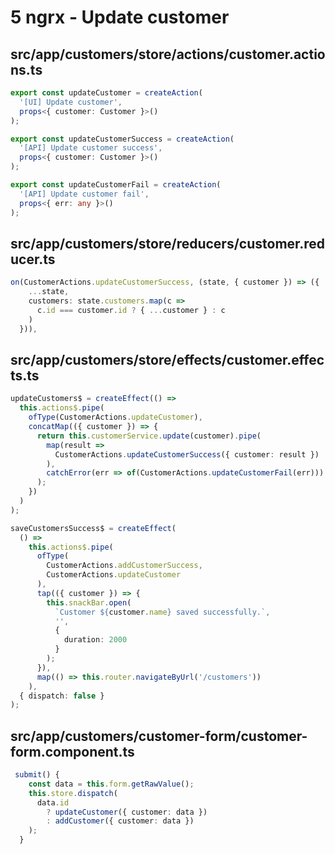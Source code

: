 # 5 ngrx - Update customer

## src/app/customers/store/actions/customer.actions.ts

```ts
export const updateCustomer = createAction(
  '[UI] Update customer',
  props<{ customer: Customer }>()
);

export const updateCustomerSuccess = createAction(
  '[API] Update customer success',
  props<{ customer: Customer }>()
);

export const updateCustomerFail = createAction(
  '[API] Update customer fail',
  props<{ err: any }>()
);
```

## src/app/customers/store/reducers/customer.reducer.ts

```ts
on(CustomerActions.updateCustomerSuccess, (state, { customer }) => ({
    ...state,
    customers: state.customers.map(c =>
      c.id === customer.id ? { ...customer } : c
    )
  })),
```

## src/app/customers/store/effects/customer.effects.ts

```ts
updateCustomers$ = createEffect(() =>
  this.actions$.pipe(
    ofType(CustomerActions.updateCustomer),
    concatMap(({ customer }) => {
      return this.customerService.update(customer).pipe(
        map(result =>
          CustomerActions.updateCustomerSuccess({ customer: result })
        ),
        catchError(err => of(CustomerActions.updateCustomerFail(err)))
      );
    })
  )
);

saveCustomersSuccess$ = createEffect(
  () =>
    this.actions$.pipe(
      ofType(
        CustomerActions.addCustomerSuccess,
        CustomerActions.updateCustomer
      ),
      tap(({ customer }) => {
        this.snackBar.open(
          `Customer ${customer.name} saved successfully.`,
          '',
          {
            duration: 2000
          }
        );
      }),
      map(() => this.router.navigateByUrl('/customers'))
    ),
  { dispatch: false }
);
```

## src/app/customers/customer-form/customer-form.component.ts

```ts
 submit() {
    const data = this.form.getRawValue();
    this.store.dispatch(
      data.id
        ? updateCustomer({ customer: data })
        : addCustomer({ customer: data })
    );
  }
```
